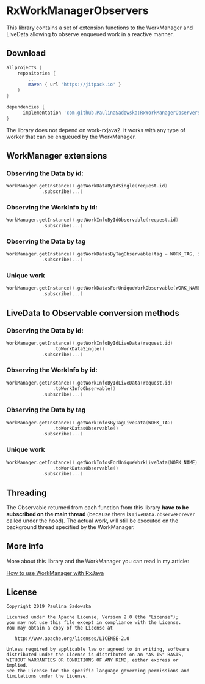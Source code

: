 # RxWorkManagerObservers

This library contains a set of extension functions to the WorkManager and LiveData allowing to observe enqueued work in a reactive manner.

## Download

```gradle
allprojects {
	repositories {
		...
		maven { url 'https://jitpack.io' }
	}
}
```
 
```gradle
dependencies {
      implementation 'com.github.PaulinaSadowska:RxWorkManagerObservers:1.0.0'
}
```

The library does not depend on work-rxjava2. It works with any type of worker that can be enqueued by the WorkManager.

## WorkManager extensions

### Observing the Data by id:
```kotlin
WorkManager.getInstance().getWorkDataByIdSingle(request.id)
			 .subscribe(...)
```

### Observing the WorkInfo by id:
```kotlin
WorkManager.getInstance().getWorkInfoByIdObservable(request.id)
			 .subscribe(...)
```

### Observing the Data by tag
```kotlin
WorkManager.getInstance().getWorkDatasByTagObservable(tag = WORK_TAG, ignoreError = false)
			 .subscribe(...)
```

### Unique work
```kotlin
WorkManager.getInstance().getWorkDatasForUniqueWorkObservable(WORK_NAME)
			 .subscribe(...)
```

## LiveData to Observable conversion methods

### Observing the Data by id:
```kotlin
WorkManager.getInstance().getWorkInfoByIdLiveData(request.id)
        		 .toWorkDataSingle()
			 .subscribe(...)
```

### Observing the WorkInfo by id:
```kotlin
WorkManager.getInstance().getWorkInfoByIdLiveData(request.id)
        		 .toWorkInfoObservable()
			 .subscribe(...)
```

### Observing the Data by tag
```kotlin
WorkManager.getInstance().getWorkInfosByTagLiveData(WORK_TAG)
        		 .toWorkDatasObservable()
			 .subscribe(...)
```

### Unique work
```kotlin
WorkManager.getInstance().getWorkInfosForUniqueWorkLiveData(WORK_NAME)
        		 .toWorkDatasObservable()
			 .subscribe(...)
```

## Threading
The Observable returned from each function from this library **have to be subscribed on the main thread** (because there is ``LiveData.observeForever`` called under the hood). The actual work, will still be executed on the background thread specified by the WorkManager.

## More info
More about this library and the WorkManager you can read in my article: 

[How to use WorkManager with RxJava](https://proandroiddev.com/how-to-use-workmanager-with-rxjava-b5936f68e024)


## License
```
Copyright 2019 Paulina Sadowska

Licensed under the Apache License, Version 2.0 (the "License");
you may not use this file except in compliance with the License.
You may obtain a copy of the License at

   http://www.apache.org/licenses/LICENSE-2.0

Unless required by applicable law or agreed to in writing, software
distributed under the License is distributed on an "AS IS" BASIS,
WITHOUT WARRANTIES OR CONDITIONS OF ANY KIND, either express or implied.
See the License for the specific language governing permissions and
limitations under the License.
```
